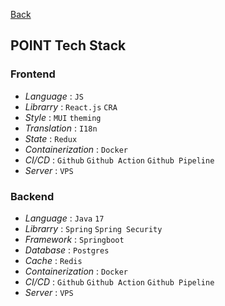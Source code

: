 [Back](https://github.com/springboot-oauth2-server-project/)

## POINT Tech Stack
### Frontend
- *Language* : `JS`
- *Librarry* : `React.js` `CRA`
- *Style* : `MUI` `theming`
- *Translation* : `I18n`
- *State* : `Redux`
- *Containerization* : `Docker`
- *CI/CD* : `Github` `Github Action` `Github Pipeline`
- *Server* : `VPS`

### Backend
- *Language* : `Java` `17`
- *Librarry* : `Spring` `Spring Security`
- *Framework* : `Springboot`
- *Database* : `Postgres`
- *Cache* : `Redis`
- *Containerization* : `Docker`
- *CI/CD* : `Github` `Github Action` `Github Pipeline`
- *Server* : `VPS`
